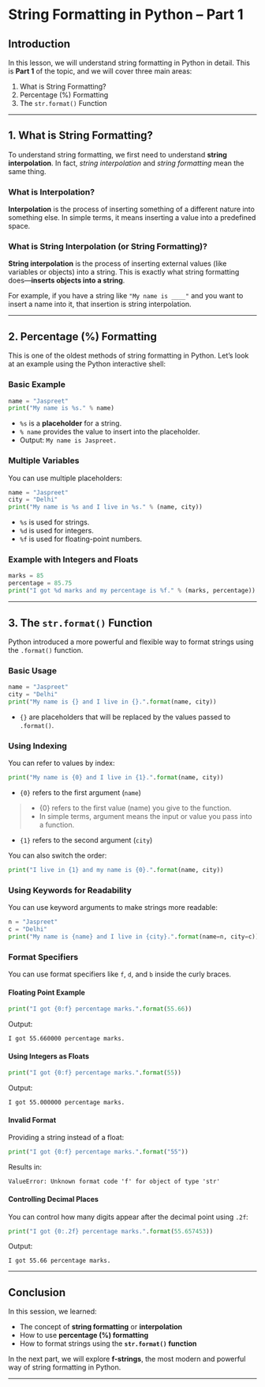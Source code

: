 # **String Formatting in Python – Part 1**

## **Introduction**

In this lesson, we will understand string formatting in Python in detail. This is **Part 1** of the topic, and we will cover three main areas:

1. What is String Formatting?
2. Percentage (%) Formatting
3. The `str.format()` Function

---

## **1. What is String Formatting?**

To understand string formatting, we first need to understand **string interpolation**. In fact, *string interpolation* and *string formatting* mean the same thing.

### **What is Interpolation?**

**Interpolation** is the process of inserting something of a different nature into something else. In simple terms, it means inserting a value into a predefined space.

### **What is String Interpolation (or String Formatting)?**

**String interpolation** is the process of inserting external values (like variables or objects) into a string. This is exactly what string formatting does—**inserts objects into a string**.

For example, if you have a string like `"My name is ____"` and you want to insert a name into it, that insertion is string interpolation.

---

## **2. Percentage (%) Formatting**

This is one of the oldest methods of string formatting in Python. Let’s look at an example using the Python interactive shell:

### **Basic Example**

```python
name = "Jaspreet"
print("My name is %s." % name)
```

* `%s` is a **placeholder** for a string.
* `% name` provides the value to insert into the placeholder.
* Output: `My name is Jaspreet.`

### **Multiple Variables**

You can use multiple placeholders:

```python
name = "Jaspreet"
city = "Delhi"
print("My name is %s and I live in %s." % (name, city))
```

* `%s` is used for strings.
* `%d` is used for integers.
* `%f` is used for floating-point numbers.

### **Example with Integers and Floats**

```python
marks = 85
percentage = 85.75
print("I got %d marks and my percentage is %f." % (marks, percentage))
```

---

## **3. The `str.format()` Function**

Python introduced a more powerful and flexible way to format strings using the `.format()` function.

### **Basic Usage**

```python
name = "Jaspreet"
city = "Delhi"
print("My name is {} and I live in {}.".format(name, city))
```

* `{}` are placeholders that will be replaced by the values passed to `.format()`.

### **Using Indexing**

You can refer to values by index:

```python
print("My name is {0} and I live in {1}.".format(name, city))
```

* `{0}` refers to the first argument (`name`)
> * {0} refers to the first value (name) you give to the function.
> * In simple terms, argument means the input or value you pass into a function.
* `{1}` refers to the second argument (`city`)

You can also switch the order:

```python
print("I live in {1} and my name is {0}.".format(name, city))
```

### **Using Keywords for Readability**

You can use keyword arguments to make strings more readable:

```python
n = "Jaspreet"
c = "Delhi"
print("My name is {name} and I live in {city}.".format(name=n, city=c))
```

### **Format Specifiers**

You can use format specifiers like `f`, `d`, and `b` inside the curly braces.

#### **Floating Point Example**

```python
print("I got {0:f} percentage marks.".format(55.66))
```

Output:

```
I got 55.660000 percentage marks.
```

#### **Using Integers as Floats**

```python
print("I got {0:f} percentage marks.".format(55))
```

Output:

```
I got 55.000000 percentage marks.
```

#### **Invalid Format**

Providing a string instead of a float:

```python
print("I got {0:f} percentage marks.".format("55"))
```

Results in:

```
ValueError: Unknown format code 'f' for object of type 'str'
```

#### **Controlling Decimal Places**

You can control how many digits appear after the decimal point using `.2f`:

```python
print("I got {0:.2f} percentage marks.".format(55.657453))
```

Output:

```
I got 55.66 percentage marks.
```

---

## **Conclusion**

In this session, we learned:

* The concept of **string formatting** or **interpolation**
* How to use **percentage (%) formatting**
* How to format strings using the **`str.format()` function**

In the next part, we will explore **f-strings**, the most modern and powerful way of string formatting in Python.

---
